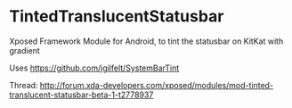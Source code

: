 TintedTranslucentStatusbar
==========================

Xposed Framework Module for Android, to tint the statusbar on KitKat with gradient

Uses https://github.com/jgilfelt/SystemBarTint

Thread: http://forum.xda-developers.com/xposed/modules/mod-tinted-translucent-statusbar-beta-1-t2778937
